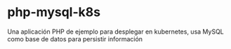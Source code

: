# php-mysql-k8s
Una aplicación PHP de ejemplo para desplegar en kubernetes, usa MySQL como base de datos para persistir información

